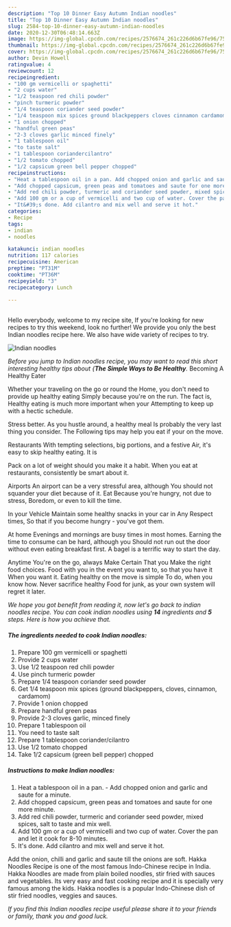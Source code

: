 ```yaml
---
description: "Top 10 Dinner Easy Autumn Indian noodles"
title: "Top 10 Dinner Easy Autumn Indian noodles"
slug: 2584-top-10-dinner-easy-autumn-indian-noodles
date: 2020-12-30T06:48:14.663Z
image: https://img-global.cpcdn.com/recipes/2576674_261c226d6b67fe96/751x532cq70/indian-noodles-recipe-main-photo.jpg
thumbnail: https://img-global.cpcdn.com/recipes/2576674_261c226d6b67fe96/751x532cq70/indian-noodles-recipe-main-photo.jpg
cover: https://img-global.cpcdn.com/recipes/2576674_261c226d6b67fe96/751x532cq70/indian-noodles-recipe-main-photo.jpg
author: Devin Howell
ratingvalue: 4
reviewcount: 12
recipeingredient:
- "100 gm vermicelli or spaghetti"
- "2 cups water"
- "1/2 teaspoon red chili powder"
- "pinch turmeric powder"
- "1/4 teaspoon coriander seed powder"
- "1/4 teaspoon mix spices ground blackpeppers cloves cinnamon cardamom"
- "1 onion chopped"
- "handful green peas"
- "2-3 cloves garlic minced finely"
- "1 tablespoon oil"
- "to taste salt"
- "1 tablespoon coriandercilantro"
- "1/2 tomato chopped"
- "1/2 capsicum green bell pepper chopped"
recipeinstructions:
- "Heat a tablespoon oil in a pan. Add chopped onion and garlic and saute for a minute."
- "Add chopped capsicum, green peas and tomatoes and saute for one more minute."
- "Add red chili powder, turmeric and coriander seed powder, mixed spices, salt to taste and mix well."
- "Add 100 gm or a cup of vermicelli and two cup of water. Cover the pan and let it cook for 8-10 minutes."
- "It&#39;s done. Add cilantro and mix well and serve it hot."
categories:
- Recipe
tags:
- indian
- noodles

katakunci: indian noodles 
nutrition: 117 calories
recipecuisine: American
preptime: "PT31M"
cooktime: "PT36M"
recipeyield: "3"
recipecategory: Lunch

---
```

<br>
Hello everybody, welcome to my recipe site, If you're looking for new recipes to try this weekend, look no further! We provide you only the best Indian noodles recipe here. We also have wide variety of recipes to try.
<br>


![Indian noodles](https://img-global.cpcdn.com/recipes/2576674_261c226d6b67fe96/751x532cq70/indian-noodles-recipe-main-photo.jpg)

<i>Before you jump to Indian noodles recipe, you may want to read this short interesting healthy tips about {<strong>The Simple Ways to Be Healthy</strong>.</i>
Becoming A Healthy Eater

Whether your traveling on the go or round the
Home, you don't need to provide up healthy eating
Simply because you're on the run. The fact is,
Healthy eating is much more important when your
Attempting to keep up with a hectic schedule.


Stress better. As you hustle around, a healthy meal
Is probably the very last thing you consider. The
Following tips may help you eat if your on the move.

Restaurants
With tempting selections, big portions, and a festive
Air, it's easy to skip healthy eating. It is 

Pack on a lot of weight should you make it a habit.
When you eat at restaurants, consistently be smart
about it.

Airports
An airport can be a very stressful area, although
You should not squander your diet because of it. Eat
Because you're hungry, not due to stress,
Boredom, or even to kill the time.

In your Vehicle 
Maintain some healthy snacks in your car in Any Respect times,
So that if you become hungry - you've got them.

At home
Evenings and mornings are busy times in most homes.
Earning the time to consume can be hard, although you
Should not run out the door without even eating breakfast
first. 
A bagel is a terrific way to start the day.

Anytime You're on the go, always Make Certain That you
Make the right food choices. 
Food with you in the event you want to, so that you have it
When you want it. Eating healthy on the move is simple 
To do, when you know how. Never sacrifice healthy
Food for junk, as your own system will regret it later.


<i>We hope you got benefit from reading it, now let's go back to indian noodles recipe. You can cook indian noodles using <strong>14</strong> ingredients and <strong>5</strong> steps. Here is how you achieve that.
</i>

##### The ingredients needed to cook Indian noodles:

1. Prepare 100 gm vermicelli or spaghetti
1. Provide 2 cups water
1. Use 1/2 teaspoon red chili powder
1. Use pinch turmeric powder
1. Prepare 1/4 teaspoon coriander seed powder
1. Get 1/4 teaspoon mix spices (ground blackpeppers, cloves, cinnamon, cardamom)
1. Provide 1 onion chopped
1. Prepare handful green peas
1. Provide 2-3 cloves garlic, minced finely
1. Prepare 1 tablespoon oil
1. You need to taste salt
1. Prepare 1 tablespoon coriander/cilantro
1. Use 1/2 tomato chopped
1. Take 1/2 capsicum (green bell pepper) chopped


##### Instructions to make Indian noodles:

1. Heat a tablespoon oil in a pan. - Add chopped onion and garlic and saute for a minute.
1. Add chopped capsicum, green peas and tomatoes and saute for one more minute.
1. Add red chili powder, turmeric and coriander seed powder, mixed spices, salt to taste and mix well.
1. Add 100 gm or a cup of vermicelli and two cup of water. Cover the pan and let it cook for 8-10 minutes.
1. It&#39;s done. Add cilantro and mix well and serve it hot.


Add the onion, chilli and garlic and saute till the onions are soft. Hakka Noodles Recipe is one of the most famous Indo-Chinese recipe in India. Hakka Noodles are made from plain boiled noodles, stir fried with sauces and vegetables. Its very easy and fast cooking recipe and it is specially very famous among the kids. Hakka noodles is a popular Indo-Chinese dish of stir fried noodles, veggies and sauces. 

<i>If you find this Indian noodles recipe useful please share it to your friends or family, thank you and good luck.</i>
